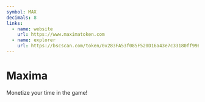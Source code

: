 ```yaml
---
symbol: MAX
decimals: 8
links:
  - name: website
    url: https://www.maximatoken.com
  - name: explorer
    url: https://bscscan.com/token/0x283FA53f085F520D16a43e7c33180ff99E407b26
---
```


# Maxima

Monetize your time in the game!
